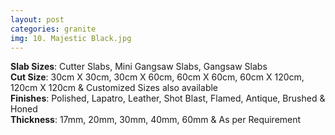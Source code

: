 ```yaml
---
layout: post
categories: granite
img: 10. Majestic Black.jpg
---
```

<b>Slab Sizes</b>: Cutter Slabs, Mini Gangsaw Slabs, Gangsaw Slabs<br>
                    <b>Cut Size</b>: 30cm X 30cm, 30cm X 60cm, 60cm X 60cm, 60cm X 120cm, 120cm X 120cm & Customized
                    Sizes also available<br>
                    <b>Finishes</b>: Polished, Lapatro, Leather, Shot Blast, Flamed, Antique, Brushed & Honed<br>
                    <b>Thickness</b>: 17mm, 20mm, 30mm, 40mm, 60mm & As per Requirement<br><br>